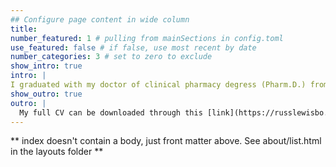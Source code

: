 ```yaml
---
## Configure page content in wide column
title: 
number_featured: 1 # pulling from mainSections in config.toml
use_featured: false # if false, use most recent by date
number_categories: 3 # set to zero to exclude
show_intro: true
intro: |
I graduated with my doctor of clinical pharmacy degress (Pharm.D.) from the University of Kansas in 1996, completed a one-year clinical pharmacy residency at Barnes-Jewish Hospital in St. Louis, Missouri and a two-year resaerch fellowship in infectious diseases at the University of Iowa in Iowa City. Afte completing my training I accepted a faculty position at the University of Houston College of Pharmacy and was a clinical pharmacist on the infectious diseases consult service at The University of Texas M.D. Anderson Cancer Center. 
show_outro: true
outro: |
  My full CV can be downloaded through this [link](https://russlewisbo.github.io/markdown-cv/).
---
```

** index doesn't contain a body, just front matter above.
See about/list.html in the layouts folder **